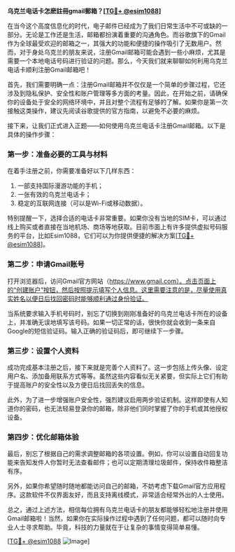 **乌克兰电话卡怎麽註冊gmail郵箱？[[TG💪+ @esim1088](https://t.me/s/esim1088)]**

在当今这个高度信息化的时代，电子邮件已经成为了我们日常生活中不可或缺的一部分。无论是工作还是生活，邮箱都扮演着重要的沟通角色。而谷歌旗下的Gmail作为全球最受欢迎的邮箱之一，其强大的功能和便捷的操作吸引了无数用户。然而，对于身处乌克兰的朋友来说，注册Gmail邮箱可能会遇到一些小麻烦，尤其是需要一个本地电话号码进行验证的问题。那么，今天我们就来聊聊如何利用乌克兰电话卡顺利注册Gmail邮箱吧！

首先，我们需要明确一点：注册Gmail邮箱并不仅仅是一个简单的步骤过程，它还涉及到隐私保护、安全性和账户管理等多方面的考量。因此，在开始之前，请确保你的设备处于安全的网络环境中，并且对整个流程有足够的了解。如果你是第一次接触这类操作，建议先阅读谷歌提供的官方指南，以避免不必要的麻烦。

接下来，让我们正式进入正题——如何使用乌克兰电话卡注册Gmail邮箱。以下是具体的操作步骤：

### 第一步：准备必要的工具与材料

在着手注册之前，你需要准备好以下几样东西：
1. 一部支持国际漫游功能的手机；
2. 一张有效的乌克兰电话卡；
3. 稳定的互联网连接（可以是Wi-Fi或移动数据）。

特别提醒一下，选择合适的电话卡非常重要。如果你没有当地的SIM卡，可以通过线上购买或者直接在当地机场、商场等地获取。目前市面上有许多提供虚拟号码服务的平台，比如Esim1088，它们可以为你提供便捷的解决方案[[TG💪+ @esim1088](https://t.me/s/esim1088)]。

### 第二步：申请Gmail账号

打开浏览器后，访问Gmail官方网站（https://www.gmail.com）。点击页面上的“创建账户”按钮，然后按照提示填写个人信息。这里需要注意的是，尽量使用真实姓名以便日后找回密码时能够顺利通过身份验证。

当系统要求输入手机号码时，别忘了切换到刚刚准备好的乌克兰电话卡所在的设备上，并准确无误地填写该号码。如果一切正常的话，很快你就会收到一条来自Google的短信验证码。输入正确的验证码后，即可继续下一步骤。

### 第三步：设置个人资料

成功完成基本注册之后，接下来就是完善个人资料了。这一步包括上传头像、设定用户名、添加备用联系方式等等。虽然这些内容看似无关紧要，但实际上它们有助于提高账户的安全性以及方便日后找回丢失的信息。

此外，为了进一步增强账户安全性，强烈建议启用两步验证机制。这样即使有人知道你的密码，也无法轻易登录你的邮箱，除非他们同时掌握了你的手机或其他授权设备。

### 第四步：优化邮箱体验

最后，别忘了根据自己的需求调整邮箱的各项设置。例如，你可以设置自动回复功能来告知发件人你暂时无法查看邮件；也可以定期清理垃圾邮件，保持收件箱整洁有序。

另外，如果你希望随时随地都能访问自己的邮箱，不妨考虑下载Gmail官方应用程序。这款软件不仅界面友好，而且支持离线模式，非常适合经常外出的人士使用。

总之，通过上述方法，相信每位拥有乌克兰电话卡的朋友都能够轻松地注册并使用Gmail邮箱啦！当然，如果你在实际操作过程中遇到了任何问题，都可以随时向专业人士寻求帮助。毕竟，科技的力量就在于让复杂的事情变得简单易懂。

[[TG💪+ @esim1088](https://t.me/s/esim1088) ![Image](https://i.postimg.cc/4NQfJmqS/Snipaste-2025-05-13-00-14-12.png)]